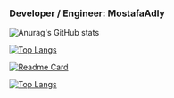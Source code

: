 
### Developer / Engineer: MostafaAdly

![Anurag's GitHub stats](https://github-readme-stats.vercel.app/api?username=MostafaAdly&show_icons=true&theme=radical)


[![Top Langs](https://github-readme-stats.vercel.app/api/top-langs/?username=MostafaAdly&layout=pie)](https://github.com/MostafaAdly/github-readme-stats)


[![Readme Card](https://github-readme-stats.vercel.app/api/pin/?username=MostafaAdly&repo=tawbah-backend)](https://github.com/MostafaAdly/tawbah-backend)

[![Top Langs](https://github-readme-stats.vercel.app/api/top-langs/?username=MostafaAdly&size_weight=0.5&count_weight=0.5)](https://github.com/MostafaAdly/tawbah-backend)




 
